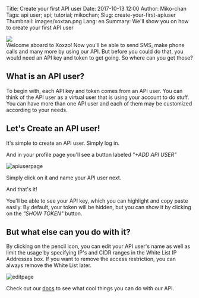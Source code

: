 Title: Create your first API user
Date: 2017-10-13 12:00
Author: Miko-chan
Tags: api user; api; tutorial; mikochan;
Slug: create-your-first-apiuser
Thumbnail: images/xoxtan.png
Lang: en
Summary: We'll show you on how to create your first API user

<div>
  <img src="https://blog.xoxzo.com/images/xoxtan.png" class="float-lg-right lg-width200 md-width300">
</div>
<div class="lg-padding-top50 md-padding0">Welcome aboard to Xoxzo! Now you'll be able to send SMS, make phone calls and many more by using our API. But before you could do that, you would need an API key and token to get going. So where can you get those?</div>
<div style="clear:both;"></div>

## What is an API user?

To begin with, each API key and token comes from an API user. You can think of the API user as a virtual user that is using your account to do stuff. You can have more than one API user and each of them may be customized according to your needs.

## Let's Create an API user!

It's simple to create an API user. Simply log in.

And in your profile page you'll see a button labeled *"+ADD API USER"*

![apiuserpage](/images/apiuser_page.png)

Simply click on it and name your API user next.

And that's it! 

You'll be able to see your API key, which you can highlight and copy paste easily. By default, your token will be hidden, but you can show it by clicking on the *"SHOW TOKEN"* button.

## But what else can you do with it?

By clicking on the pencil icon, you can edit your API user's name as well as limit the usage by specifying IP's and CIDR ranges in the White List IP Addresses box. If you want to remove the access restriction, you can always remove the White List later.

![editpage](/images/edit_page.png)

Check out our [docs](https://docs.xoxzo.com/en/) to see what cool things you can do with our API.

